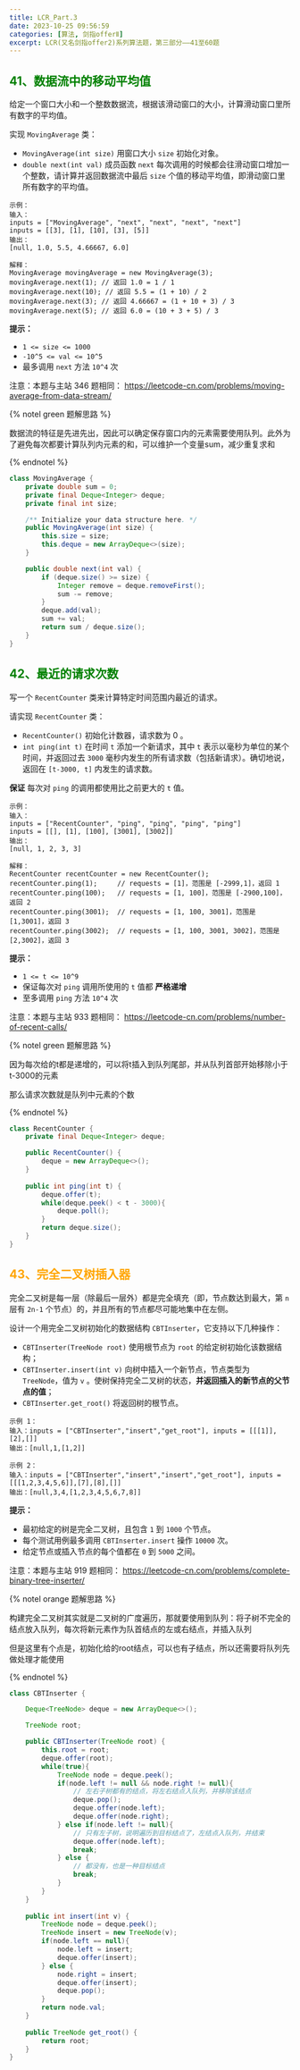 ```yaml
---
title: LCR_Part.3
date: 2023-10-25 09:56:59
categories: [算法, 剑指offerⅡ]
excerpt: LCR(又名剑指offer2)系列算法题，第三部分——41至60题
---
```


## <font color="green">41、数据流中的移动平均值</font>

给定一个窗口大小和一个整数数据流，根据该滑动窗口的大小，计算滑动窗口里所有数字的平均值。

实现 `MovingAverage` 类：

- `MovingAverage(int size)` 用窗口大小 `size` 初始化对象。
- `double next(int val)` 成员函数 `next` 每次调用的时候都会往滑动窗口增加一个整数，请计算并返回数据流中最后 `size` 个值的移动平均值，即滑动窗口里所有数字的平均值。

```
示例：
输入：
inputs = ["MovingAverage", "next", "next", "next", "next"]
inputs = [[3], [1], [10], [3], [5]]
输出：
[null, 1.0, 5.5, 4.66667, 6.0]

解释：
MovingAverage movingAverage = new MovingAverage(3);
movingAverage.next(1); // 返回 1.0 = 1 / 1
movingAverage.next(10); // 返回 5.5 = (1 + 10) / 2
movingAverage.next(3); // 返回 4.66667 = (1 + 10 + 3) / 3
movingAverage.next(5); // 返回 6.0 = (10 + 3 + 5) / 3
```

**提示：**

- `1 <= size <= 1000`
- `-10^5 <= val <= 10^5`
- 最多调用 `next` 方法 `10^4` 次

注意：本题与主站 346 题相同： https://leetcode-cn.com/problems/moving-average-from-data-stream/

{% notel green 题解思路 %}

数据流的特征是先进先出，因此可以确定保存窗口内的元素需要使用队列。此外为了避免每次都要计算队列内元素的和，可以维护一个变量sum，减少重复求和

{% endnotel %}

```java
class MovingAverage {
    private double sum = 0;
    private final Deque<Integer> deque;
    private final int size;

    /** Initialize your data structure here. */
    public MovingAverage(int size) {
        this.size = size;
        this.deque = new ArrayDeque<>(size);
    }

    public double next(int val) {
        if (deque.size() >= size) {
            Integer remove = deque.removeFirst();
            sum -= remove;
        }
        deque.add(val);
        sum += val;
        return sum / deque.size();
    }
}
```

## <font color="green">42、最近的请求次数</font>

写一个 `RecentCounter` 类来计算特定时间范围内最近的请求。

请实现 `RecentCounter` 类：

- `RecentCounter()` 初始化计数器，请求数为 0 。
- `int ping(int t)` 在时间 `t` 添加一个新请求，其中 `t` 表示以毫秒为单位的某个时间，并返回过去 `3000` 毫秒内发生的所有请求数（包括新请求）。确切地说，返回在 `[t-3000, t]` 内发生的请求数。

**保证** 每次对 `ping` 的调用都使用比之前更大的 `t` 值。

```
示例：
输入：
inputs = ["RecentCounter", "ping", "ping", "ping", "ping"]
inputs = [[], [1], [100], [3001], [3002]]
输出：
[null, 1, 2, 3, 3]

解释：
RecentCounter recentCounter = new RecentCounter();
recentCounter.ping(1);     // requests = [1]，范围是 [-2999,1]，返回 1
recentCounter.ping(100);   // requests = [1, 100]，范围是 [-2900,100]，返回 2
recentCounter.ping(3001);  // requests = [1, 100, 3001]，范围是 [1,3001]，返回 3
recentCounter.ping(3002);  // requests = [1, 100, 3001, 3002]，范围是 [2,3002]，返回 3
```

**提示：**

- `1 <= t <= 10^9`
- 保证每次对 `ping` 调用所使用的 `t` 值都 **严格递增**
- 至多调用 `ping` 方法 `10^4` 次

注意：本题与主站 933 题相同： https://leetcode-cn.com/problems/number-of-recent-calls/

{% notel green 题解思路 %}

因为每次给的t都是递增的，可以将t插入到队列尾部，并从队列首部开始移除小于t-3000的元素

那么请求次数就是队列中元素的个数

{% endnotel %}

```java
class RecentCounter {
    private final Deque<Integer> deque;

    public RecentCounter() {
        deque = new ArrayDeque<>();
    }
    
    public int ping(int t) {
        deque.offer(t);
        while(deque.peek() < t - 3000){
            deque.poll();
        }
        return deque.size();
    }
}
```

## <font color="orange">43、完全二叉树插入器</font>

完全二叉树是每一层（除最后一层外）都是完全填充（即，节点数达到最大，第 `n` 层有 `2n-1` 个节点）的，并且所有的节点都尽可能地集中在左侧。

设计一个用完全二叉树初始化的数据结构 `CBTInserter`，它支持以下几种操作：

- `CBTInserter(TreeNode root)` 使用根节点为 `root` 的给定树初始化该数据结构；
- `CBTInserter.insert(int v)` 向树中插入一个新节点，节点类型为 `TreeNode`，值为 `v` 。使树保持完全二叉树的状态，**并返回插入的新节点的父节点的值**；
- `CBTInserter.get_root()` 将返回树的根节点。

```
示例 1：
输入：inputs = ["CBTInserter","insert","get_root"], inputs = [[[1]],[2],[]]
输出：[null,1,[1,2]]

示例 2：
输入：inputs = ["CBTInserter","insert","insert","get_root"], inputs = [[[1,2,3,4,5,6]],[7],[8],[]]
输出：[null,3,4,[1,2,3,4,5,6,7,8]]
```

**提示：**

- 最初给定的树是完全二叉树，且包含 `1` 到 `1000` 个节点。
- 每个测试用例最多调用 `CBTInserter.insert` 操作 `10000` 次。
- 给定节点或插入节点的每个值都在 `0` 到 `5000` 之间。

注意：本题与主站 919 题相同： https://leetcode-cn.com/problems/complete-binary-tree-inserter/

{% notel orange 题解思路 %}

构建完全二叉树其实就是二叉树的广度遍历，那就要使用到队列：将子树不完全的结点放入队列，每次将新元素作为队首结点的左或右结点，并插入队列

但是这里有个点是，初始化给的root结点，可以也有子结点，所以还需要将队列先做处理才能使用

{% endnotel %}

```java
class CBTInserter {

    Deque<TreeNode> deque = new ArrayDeque<>();

    TreeNode root;

    public CBTInserter(TreeNode root) {
        this.root = root;
        deque.offer(root);
        while(true){
            TreeNode node = deque.peek();
            if(node.left != null && node.right != null){
                // 左右子树都有的结点，将左右结点入队列，并移除该结点
                deque.pop();
                deque.offer(node.left);
                deque.offer(node.right);
            } else if(node.left != null){
                // 只有左子树，说明遍历到目标结点了，左结点入队列，并结束
                deque.offer(node.left);
                break;
            } else {
                // 都没有，也是一种目标结点
                break;
            }
        }
    }
    
    public int insert(int v) {
        TreeNode node = deque.peek();
        TreeNode insert = new TreeNode(v);
        if(node.left == null){
            node.left = insert;
            deque.offer(insert);
        } else {
            node.right = insert;
            deque.offer(insert);
            deque.pop();
        }
        return node.val;
    }
    
    public TreeNode get_root() {
        return root;
    }
}
```

